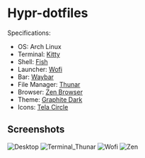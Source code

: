 # Hypr-dotfiles

Specifications: 
- OS: Arch Linux 
- Terminal: [Kitty](https://github.com/kovidgoyal/kitty)
- Shell: [Fish](https://fishshell.com/docs/current/cmds/fish_prompt.html)
- Launcher: [Wofi](https://archlinux.org/packages/extra/x86_64/wofi/)
- Bar: [Waybar](https://github.com/Alexays/Waybar)
- File Manager: [Thunar](https://github.com/xfce-mirror/thunar) 
- Browser: [Zen Browser](https://zen-browser.app/) 
- Theme: [Graphite Dark](/vinceliuice/Graphite-gtk-theme) 
- Icons: [Tela Circle](https://github.com/vinceliuice/Tela-circle-icon-theme)

## Screenshots

![Desktop](https://github.com/user-attachments/assets/0ce8b600-bbf5-47f4-bb46-a3066614ca88)
![Terminal_Thunar](https://github.com/user-attachments/assets/49080a99-572a-40e5-87cf-a2a7e5f75b79)
![Wofi](https://github.com/user-attachments/assets/33c5d815-c8ea-47fb-ae71-8b761cee7bd0)
![Zen](https://github.com/user-attachments/assets/4d74b85b-9745-42fb-adb0-99ab6b31a2da)



